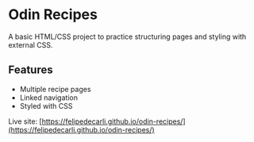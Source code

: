 # Odin Recipes

A basic HTML/CSS project to practice structuring pages and styling with external CSS.

## Features
- Multiple recipe pages
- Linked navigation
- Styled with CSS

Live site: [https://felipedecarli.github.io/odin-recipes/](https://felipedecarli.github.io/odin-recipes/)
